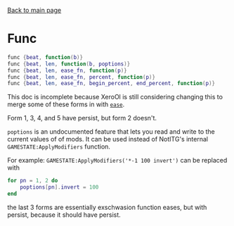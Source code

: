 [Back to main page](..)
# Func
```lua
func {beat, function(b)}
func {beat, len, function(b, poptions)}
func {beat, len, ease_fn, function(p)}
func {beat, len, ease_fn, percent, function(p)}
func {beat, len, ease_fn, begin_percent, end_percent, function(p)}
```
This doc is incomplete because XeroOl is still considering changing this to merge some of these forms in with [`ease`](ease.md).

Form 1, 3, 4, and 5 have persist, but form 2 doesn't.


`poptions` is an undocumented feature that lets you read and write to the current values of of mods. It can be used instead of NotITG's internal `GAMESTATE:ApplyModifiers` function.

For example: `GAMESTATE:ApplyModifiers('*-1 100 invert')` can be replaced with
```lua
for pn = 1, 2 do
	poptions[pn].invert = 100
end
```

the last 3 forms are essentially exschwasion function eases, but with persist, because it should have persist.